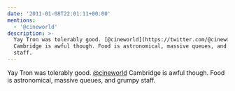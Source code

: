 ```yaml
---
date: '2011-01-08T22:01:11+00:00'
mentions:
  - '@cineworld'
description: >-
  Yay Tron was tolerably good. [@cineworld](https://twitter.com/@cineworld)
  Cambridge is awful though. Food is astronomical, massive queues, and grumpy
  staff.
---
```

Yay Tron was tolerably good. [@cineworld](https://twitter.com/@cineworld) Cambridge is awful though. Food is astronomical, massive queues, and grumpy staff.
